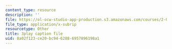 ```yaml
---
content_type: resource
description: ''
file: https://ol-ocw-studio-app-production.s3.amazonaws.com/courses/2-003sc-engineering-dynamics-fall-2011/8a02f123ce20bc9462886957896198a1_1xJJu5p3dD0.srt
file_type: application/x-subrip
resourcetype: Other
title: 3play caption file
uid: 8a02f123-ce20-bc94-6288-6957896198a1
---
```

